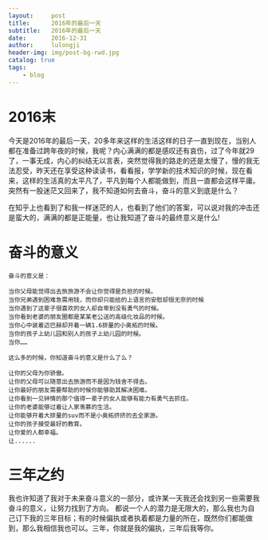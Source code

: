 ```yaml
---
layout:     post
title:      2016年的最后一天
subtitle:   2016年的最后一天
date:       2016-12-31
author:     lulongji
header-img: img/post-bg-rwd.jpg
catalog: true
tags:
    - blog
---
```



# 2016末

今天是2016年的最后一天，20多年来这样的生活这样的日子一直到现在，当别人都在准备过跨年夜的时候，我呢？内心满满的都是感叹还有哀伤，过了今年就29了，一事无成，内心的纠结无以言表，突然觉得我的路走的还是太慢了，慢的我无法忍受，昨天还在享受这种读读书，看看报，学学新的技术知识的时候，现在看来，这样的生活真的太平凡了，平凡到每个人都能做到，而且一直都会这样平庸。突然有一股迷茫又回来了，我不知道如何去奋斗，奋斗的意义到底是什么？

在知乎上也看到了和我一样迷茫的人，也看到了他们的答案，可以说对我的冲击还是蛮大的，满满的都是正能量，也让我知道了奋斗的最终意义是什么!

# 奋斗的意义

```奋斗的意义是：```

    当你父母能觉得出去旅旅游不会让你觉得是负担的时候。
    当你兄弟遇到困难急需用钱，而你却只能给的上语言的安慰却很无奈的时候
    当你遇到了这辈子很喜欢的女人却自卑到没有勇气的时候。
    当你看到老婆的朋友圈都是某某老公送的高级化妆品的时候。
    当你心中装着迈巴赫却开着一辆1.6排量的小奥拓的时候。
    当你的孩子上幼儿园和别人的孩子上幼儿园的时候。
    当你……

```这么多的时候，你知道奋斗的意义是什么了么？```

    让你的父母为你骄傲。
    让你的父母可以随意出去旅游而不是因为钱舍不得去。
    让你最好的朋友需要帮助的时候你能够助其解决困难。
    让你看到一见钟情的那个值得一辈子的女人能够有能力有勇气去抓住。
    让你的老婆能够过着让人家羡慕的生活。
    让你能够开着大排量的suv而不是小奥拓挤挤的去全家游。
    让你的孩子接受最好的教育。
    让你爱的人都幸福。
    让......

# 三年之约

我也许知道了我对于未来奋斗意义的一部分，或许某一天我还会找到另一些需要我奋斗的意义，让努力找到了方向。	
都说一个人的潜力是无限大的，那么我也为自己订下我的三年目标；有的时候偏执或者执着都是力量的所在，既然你们都能做到，那么我相信我也可以。三年，你就是我的偏执，三年后我等你。
